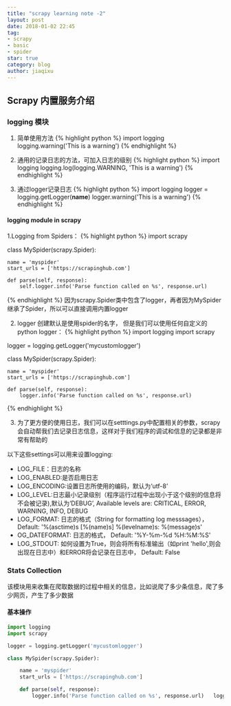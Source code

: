 ```yaml
---
title: "scrapy learning note -2"
layout: post
date: 2018-01-02 22:45
tag:
- scrapy
- basic
- spider
star: true
category: blog
author: jiaqixu
---
```


## Scrapy 内置服务介绍

### logging 模块

1. 简单使用方法
{% highlight python %}
import logging
logging.warning('This is a warning')
{% endhighlight %}

2. 通用的记录日志的方法，可加入日志的级别
{% highlight python %}
import logging
logging.log(logging.WARNING, 'This is a warning')
{% endhighlight %}

3. 通过logger记录日志
{% highlight python %}
import logging
logger = logging.getLogger(__name__)
logger.warning('This is a warning')
{% endhighlight %}

#### logging module in scrapy

1.Logging from Spiders：
{% highlight python %}
import scrapy

class MySpider(scrapy.Spider):

    name = 'myspider'
    start_urls = ['https://scrapinghub.com']

    def parse(self, response):
        self.logger.info('Parse function called on %s', response.url)
{% endhighlight %}
因为scrapy.Spider类中包含了logger，再者因为MySpider继承了Spider，所以可以直接调用内置logger

2. logger 创建默认是使用spider的名字， 但是我们可以使用任何自定义的python logger：
{% highlight python %}
import logging
import scrapy

logger = logging.getLogger('mycustomlogger')

class MySpider(scrapy.Spider):

    name = 'myspider'
    start_urls = ['https://scrapinghub.com']

    def parse(self, response):
        logger.info('Parse function called on %s', response.url)
{% endhighlight %}

3. 为了更方便的使用日志，我们可以在setttings.py中配置相关的参数，scrapy会自动帮我们去记录日志信息，这样对于我们程序的调试和信息的记录都是非常有帮助的

以下这些settings可以用来设置logging:
<ul>
<li>LOG_FILE：日志的名称</li>
<li>LOG_ENABLED:是否启用日志</li>
<li>LOG_ENCODING:设置日志所使用的编码，默认为‘utf-8’</li>
<li>LOG_LEVEL:日志最小记录级别（程序运行过程中出现小于这个级别的信息将不会被记录),默认为‘DEBUG’, Available levels are: CRITICAL, ERROR, WARNING, INFO, DEBUG</li>
<li>LOG_FORMAT: 日志的格式（String for formatting log messsages）， Default: '%(asctime)s [%(name)s] %(levelname)s: %(message)s'</li>
<li>OG_DATEFORMAT: 日志的格式， Default: '%Y-%m-%d %H:%M:%S'</li>
<li>LOG_STDOUT: 如何设置为True，则会将所有标准输出（如print 'hello',则会出现在日志中）和ERROR将会记录在日志中， Default: False</li>
</ul>

### Stats Collection

该模块用来收集在爬取数据的过程中相关的信息，比如说爬了多少条信息，爬了多少网页，产生了多少数据

#### 基本操作

```python
import logging
import scrapy

logger = logging.getLogger('mycustomlogger')

class MySpider(scrapy.Spider):

    name = 'myspider'
    start_urls = ['https://scrapinghub.com']

    def parse(self, response):
        logger.info('Parse function called on %s', response.url)   logger.info('Parse function called on %s', response.url) logger.info('Parse function called on %s', response.url)
```
